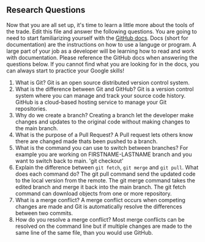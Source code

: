 ## Research Questions 

Now that you are all set up, it's time to learn a little more about the tools of the trade. Edit this file and answer the following questions. You are going to need to start familiarizing yourself 
with the [GitHub docs](https://docs.github.com/en). Docs (short for documentation) are the instructions on how to use a languge or program. A large part of your job as a developer will be learning how to read and work with documentation. Please reference the GitHub docs when answering the questions below. If you cannot find what you are looking for in the docs, you can always start to practice your Google skills!

1. What is Git? Git is an open source distributed version control system. 
2. What is the difference between Git and GitHub? Git is a version control system where you 
can manage and track your source code history. GitHub is a cloud-based hosting service to 
manage your Git repositories.
3. Why do we create a branch? Creating a branch let the developer make changes and updates to 
the original code without making changes to the main branch.  
4. What is the purpose of a Pull Request? A Pull request lets others know there are changed 
made thats been pushed to a branch.
5. What is the command you can use to switch between branches? For example you are working on 
FIRSTNAME-LASTNAME branch and you want to switch back to main. 'git checkout'
6. Explain the difference between `git fetch`, `git merge` and `git pull`. What does each 
command do? The git pull command send the updated code to the local version from the remote. 
The git merge command takes the edited branch and merge it back into the main branch. The git 
fetch command can download objects from one or more repository.
7. What is a merge conflict? A merge conflict occurs when competing changes are made and Git 
is automatically resolve the differences between two commits. 
8. How do you resolve a merge conflict? Most merge conflicts can be resolved on the command 
line but if multiple changes are made to the same line of the same file, than you would use 
GitHub. 
